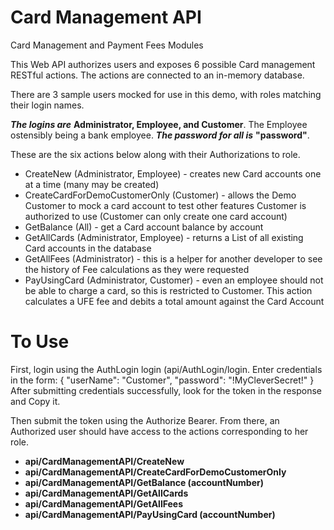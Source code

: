 # Card Management API
Card Management and Payment Fees Modules

This Web API authorizes users and exposes 6 possible Card management RESTful actions. The actions are connected to an in-memory database.

There are 3 sample users mocked for use in this demo, with roles matching their login names.  

***The logins are*** **Administrator, Employee, and Customer**.  The Employee ostensibly being a bank employee.  ***The password for all is*** **"password"**.

These are the six actions below along with their Authorizations to role. 

* CreateNew (Administrator, Employee) - creates new Card accounts one at a time (many may be created)
* CreateCardForDemoCustomerOnly (Customer) - allows the Demo Customer to mock a card account to test other features Customer is authorized to use (Customer can only create one card account)
* GetBalance (All) - get a Card account balance by account
* GetAllCards (Administrator, Employee) - returns a List of all existing Card accounts in the database
* GetAllFees (Administrator) - this is a helper for another developer to see the history of Fee calculations as they were requested
* PayUsingCard (Administrator, Customer) - even an employee should not be able to charge a card, so this is restricted to Customer.  This action calculates a UFE fee and debits a total amount against the Card Account

# To Use
First, login using the AuthLogin login (api/AuthLogin/login.  Enter credentials in the form:
{
  "userName": "Customer",
  "password": "!MyCleverSecret!"
}
After submitting credentials successfully, look for the token in the response and Copy it.  

Then submit the token using the Authorize Bearer.  From there, an Authorized user should have access to the actions corresponding to her role.

* **api/CardManagementAPI/CreateNew**
* **api/CardManagementAPI/CreateCardForDemoCustomerOnly**
* **api/CardManagementAPI/GetBalance (accountNumber)**
* **api/CardManagementAPI/GetAllCards**
* **api/CardManagementAPI/GetAllFees**
* **api/CardManagementAPI/PayUsingCard (accountNumber)**


  
  
